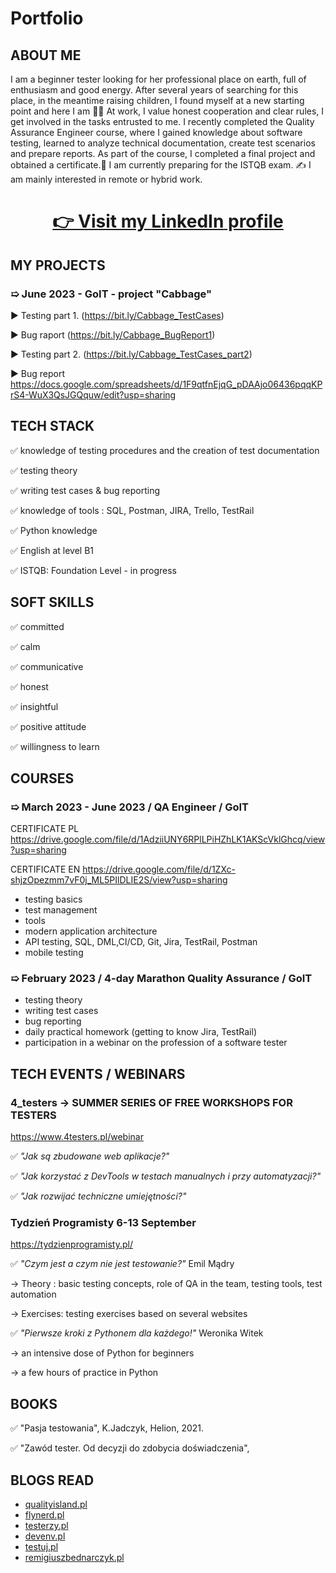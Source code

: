 # Portfolio

## ABOUT ME
I am a beginner tester looking for her professional place on earth, full of enthusiasm and good energy. 
After several years of searching for this place, in the meantime raising children, I found myself at a new starting point and here I am 🎯😉
At work, I value honest cooperation and clear rules, I get involved in the tasks entrusted to me.
I recently completed the Quality Assurance Engineer course, where I gained knowledge about software testing, learned to analyze technical documentation, create test scenarios and prepare reports.
As part of the course, I completed a final project and obtained a certificate.💪
I am currently preparing for the ISTQB exam. ✍
I am mainly interested in remote or hybrid work.


# <p align="center"><a href="https://www.linkedin.com/in/agnieszka-smolarczyk-40a505286" target="_blank">👉 Visit my <b>LinkedIn</b> profile</a></p>


## MY PROJECTS
### &#10159; June 2023 - GoIT - project "Cabbage" ###
:arrow_forward: Testing part 1. (https://bit.ly/Cabbage_TestCases)

:arrow_forward: Bug raport (https://bit.ly/Cabbage_BugReport1)

:arrow_forward: Testing part 2. (https://bit.ly/Cabbage_TestCases_part2)

:arrow_forward: Bug report https://docs.google.com/spreadsheets/d/1F9qtfnEjqG_pDAAjo06436pqqKPrS4-WuX3QsJGQquw/edit?usp=sharing 



## TECH STACK

✅ knowledge of testing procedures and the creation of test documentation 

✅ testing theory

✅ writing test cases & bug reporting

✅ knowledge of tools : SQL, Postman, JIRA, Trello, TestRail

✅ Python knowledge

✅ English at level B1

✅ ISTQB: Foundation Level - in progress


## SOFT SKILLS

✅ committed 

✅ calm

✅ communicative

✅ honest

✅ insightful

✅ positive attitude 

✅ willingness to learn


## COURSES
### &#10159; March 2023 - June 2023 / QA Engineer / GoIT 
CERTIFICATE PL https://drive.google.com/file/d/1AdziiUNY6RPlLPiHZhLK1AKScVklGhcq/view?usp=sharing

CERTIFICATE EN https://drive.google.com/file/d/1ZXc-shjzOpezmm7vF0j_ML5PIlDLIE2S/view?usp=sharing

- testing basics
- test management
- tools
- modern application architecture
- API testing, SQL, DML,CI/CD, Git, Jira, TestRail, Postman 
- mobile testing


### &#10159; February 2023 / 4-day Marathon Quality Assurance / GoIT 
- testing theory
- writing test cases
- bug reporting
- daily practical homework (getting to know Jira, TestRail) 
- participation in a webinar on the profession of a software tester

## TECH EVENTS / WEBINARS

### 4_testers -> SUMMER SERIES OF FREE WORKSHOPS FOR TESTERS
https://www.4testers.pl/webinar

✅ <i> "Jak są zbudowane web aplikacje?" </i>

✅ <i> "Jak korzystać z DevTools w testach manualnych i przy automatyzacji?" </i>

✅ <i> "Jak rozwijać techniczne umiejętności?" </i>



### Tydzień Programisty 6-13 September 
https://tydzienprogramisty.pl/

✅ <i> "Czym jest a czym nie jest testowanie?" </i>  Emil Mądry

-> Theory : basic testing concepts, role of QA in the team, testing tools, test automation

-> Exercises: testing exercises based on several websites

✅ <i>"Pierwsze kroki z Pythonem dla każdego!"  </i> Weronika Witek

-> an intensive dose of Python for beginners

-> a few hours of practice in Python


## BOOKS
✅ "Pasja testowania", K.Jadczyk, Helion, 2021.

✅ "Zawód tester. Od decyzji do zdobycia doświadczenia", 

## BLOGS READ

* [qualityisland.pl](https://qualityisland.pl)
* [flynerd.pl](https://www.flynerd.pl)
* [testerzy.pl](http://testerzy.pl)
* [devenv.pl](https://devenv.pl/)
* [testuj.pl](https://testuj.pl)
* [remigiuszbednarczyk.pl](https://remigiuszbednarczyk.pl)




